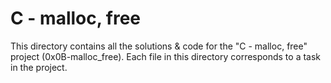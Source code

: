 # C - malloc, free

This directory contains all the solutions & code for the "C - malloc, free" project (0x0B-malloc_free).
Each file in this directory corresponds to a task in the project.
